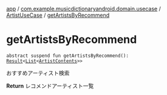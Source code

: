 [app](../../index.md) / [com.example.musicdictionaryandroid.domain.usecase](../index.md) / [ArtistUseCase](index.md) / [getArtistsByRecommend](./get-artists-by-recommend.md)

# getArtistsByRecommend

`abstract suspend fun getArtistsByRecommend(): `[`Result`](../../com.example.musicdictionaryandroid.domain.model.value/-result/index.md)`<`[`List`](https://kotlinlang.org/api/latest/jvm/stdlib/kotlin.collections/-list/index.html)`<`[`ArtistContents`](../../com.example.musicdictionaryandroid.domain.model.entity/-artist-contents/index.md)`>>`

おすすめアーティスト検索

**Return**
レコメンドアーティスト一覧

